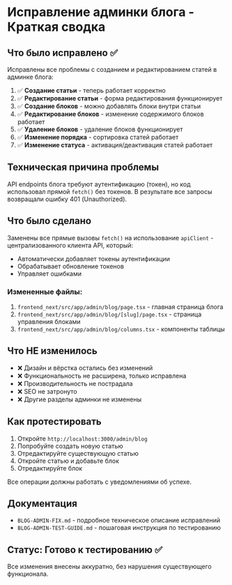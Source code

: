 # Исправление админки блога - Краткая сводка

## Что было исправлено ✅

Исправлены все проблемы с созданием и редактированием статей в админке блога:

1. ✅ **Создание статьи** - теперь работает корректно
2. ✅ **Редактирование статьи** - форма редактирования функционирует
3. ✅ **Создание блоков** - можно добавлять блоки внутри статьи
4. ✅ **Редактирование блоков** - изменение содержимого блоков работает
5. ✅ **Удаление блоков** - удаление блоков функционирует
6. ✅ **Изменение порядка** - сортировка статей работает
7. ✅ **Изменение статуса** - активация/деактивация статей работает

## Техническая причина проблемы

API endpoints блога требуют аутентификацию (токен), но код использовал прямой `fetch()` без токенов. В результате все запросы возвращали ошибку 401 (Unauthorized).

## Что было сделано

Заменены все прямые вызовы `fetch()` на использование `apiClient` - централизованного клиента API, который:
- Автоматически добавляет токены аутентификации
- Обрабатывает обновление токенов
- Управляет ошибками

### Измененные файлы:
1. `frontend_next/src/app/admin/blog/page.tsx` - главная страница блога
2. `frontend_next/src/app/admin/blog/[slug]/page.tsx` - страница управления блоками
3. `frontend_next/src/app/admin/blog/columns.tsx` - компоненты таблицы

## Что НЕ изменилось

- ❌ Дизайн и вёрстка остались без изменений
- ❌ Функциональность не расширена, только исправлена
- ❌ Производительность не пострадала
- ❌ SEO не затронуто
- ❌ Другие разделы админки не изменены

## Как протестировать

1. Откройте `http://localhost:3000/admin/blog`
2. Попробуйте создать новую статью
3. Отредактируйте существующую статью
4. Откройте статью и добавьте блок
5. Отредактируйте блок

Все операции должны работать с уведомлениями об успехе.

## Документация

- `BLOG-ADMIN-FIX.md` - подробное техническое описание исправлений
- `BLOG-ADMIN-TEST-GUIDE.md` - пошаговая инструкция по тестированию

## Статус: Готово к тестированию ✅

Все изменения внесены аккуратно, без нарушения существующего функционала.

